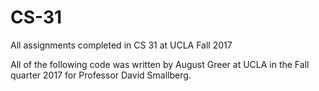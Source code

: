 # CS-31
All assignments completed in CS 31 at UCLA Fall 2017

All of the following code was written by August Greer at UCLA in the Fall quarter 2017 for Professor David Smallberg.
